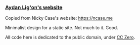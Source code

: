 ### [Aydan Lig'on's website](https://aydanlig.github.io)

Copied from Nicky Case's website: https://ncase.me

Minimalist design for a static site. Not much to it. Good.

All code here is dedicated to the public domain, under [CC Zero](http://creativecommons.org/publicdomain/zero/1.0/).
